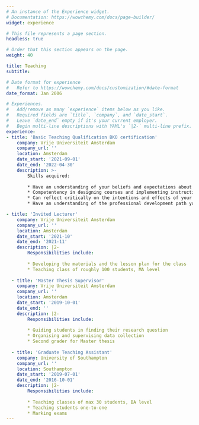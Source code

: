 ```yaml
---
# An instance of the Experience widget.
# Documentation: https://wowchemy.com/docs/page-builder/
widget: experience

# This file represents a page section.
headless: true

# Order that this section appears on the page.
weight: 40

title: Teaching
subtitle:

# Date format for experience
#   Refer to https://wowchemy.com/docs/customization/#date-format
date_format: Jan 2006

# Experiences.
#   Add/remove as many `experience` items below as you like.
#   Required fields are `title`, `company`, and `date_start`.
#   Leave `date_end` empty if it's your current employer.
#   Begin multi-line descriptions with YAML's `|2-` multi-line prefix.
experience:
- title: 'Basic Teaching Qualification BKO certification'
    company: Vrije Universiteit Amsterdam
    company_url: ''
    location: Amsterdam
    date_start: '2021-09-01'
    date_end: '2022-04-30'
    description: >-
        Skills acquired:
        
        * Have an understanding of your beliefs and expectations about learning and teaching.
        * Competentency in designing courses and implementing instruction and supervising students;  
        * Can reflect critically on the intentions and effects of your actions as a teacher and come to conscious (new) action; 
        * Have an understanding of the professional development path you want to take as a teacher. 

- title: 'Invited Lecturer'
    company: Vrije Universiteit Amsterdam
    company_url: ''
    location: Amsterdam
    date_start: '2021-10'
    date_end: '2021-11'
    description: |2-
        Responsibilities include:
        
        * Developing the materials and the lesson plan for the class
        * Teaching class of roughly 100 students, MA level
        
  - title: 'Master Thesis Supervisor'
    company: Vrije Universiteit Amsterdam
    company_url: ''
    location: Amsterdam
    date_start: '2019-10-01'
    date_end: ''
    description: |2-
        Responsibilities include:
        
        * Guiding students in finding their research question
        * Organising and supervising data collection
        * Second grader for Master thesis
        
  - title: 'Graduate Teaching Assistant'
    company: University of Southampton
    company_url: ''
    location: Southampton
    date_start: '2019-07-01'
    date_end: '2016-10-01'
    description: |2-
        Responsibilities include:
        
        * Teaching classes of max 30 students, BA level
        * Teaching students one-to-one
        * Marking exams
---
```


